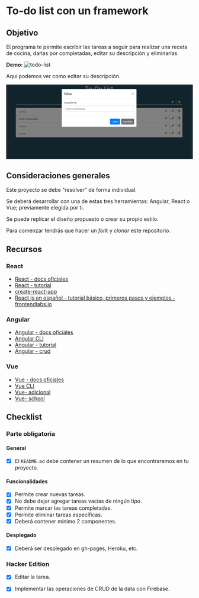 # To-do list con un framework

## Objetivo

El programa te permite escribir las tareas a seguir para realizar una receta de cocina, darlas por completadas, editar su descripción y eliminarlas.

**Demo:**
![todo-list](https://user-images.githubusercontent.com/25906896/45767595-35985e00-bc00-11e8-87e0-553c80524c13.gif)

Aquí podemos ver como editar su descripción.

![todo-list](captura_editar.png)


## Consideraciones generales

Este proyecto se debe "resolver" de forma individual.

Se deberá desarrollar con una de estas tres herramientas: Angular, 
React o Vue; previamente elegida por ti.

Se puede replicar el diseño propuesto o crear su propio estilo.

Para comenzar tendrás que hacer un _fork_ y _clonar_ este repositorio.

## Recursos

### React

* [React - docs oficiales](https://reactjs.org/)
* [React - tutorial](https://egghead.io/courses/the-beginner-s-guide-to-react)
* [create-react-app](https://github.com/facebook/create-react-app)
* [React js en español - tutorial básico, primeros pasos y ejemplos - frontendlabs.io](https://frontendlabs.io/3158--react-js-espanol-tutorial-basico-primeros-pasos-ejemplos)

### Angular

* [Angular - docs oficiales](https://angular.io/)
* [Angular CLI](https://cli.angular.io/)
* [Angular - tutorial](https://www.youtube.com/watch?v=0eWrpsCLMJQ&list=PLC3y8-rFHvwhBRAgFinJR8KHIrCdTkZcZ)
* [Angular - crud](https://www.youtube.com/watch?v=6wVolJfXn1c)

### Vue

* [Vue - docs oficiales](https://vuejs.org/)
* [Vue CLI](https://cli.vuejs.org/)
* [Vue- adicional](https://scotch.io/search?q=vue)
* [Vue- school](https://vueschool.io/)


## Checklist

### Parte obligatoria

#### General

* [x] El `README.md` debe contener un resumen de lo que encontraremos en tu 
proyecto.

#### Funcionalidades

* [x] Permite crear nuevas tareas.
* [x] No debe dejar agregar tareas vacías de ningún tipo.
* [x] Permite marcar las tareas completadas.
* [x] Permite eliminar tareas específicas.
* [x] Deberá contener mínimo 2 componentes.

#### Desplegado

* [x] Deberá ser desplegado en gh-pages, Heroku, etc.

### Hacker Edition

* [x] Editar la tarea.
* [x] Implementar las operaciones de CRUD de la data con Firebase.



